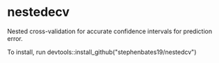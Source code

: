# nestedecv
Nested cross-validation for accurate confidence intervals for prediction error.

To install, run
	devtools::install_github("stephenbates19/nestedcv")